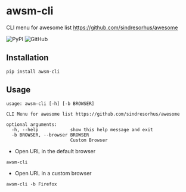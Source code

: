 # awsm-cli

CLI menu for awesome list https://github.com/sindresorhus/awesome

![PyPI](https://img.shields.io/pypi/v/awsm-cli?style=flat-square)
![GitHub](https://img.shields.io/github/license/rand-net/awsm-cli?style=flat-square)

## Installation

```
pip install awsm-cli

```

## Usage

```
usage: awsm-cli [-h] [-b BROWSER]

CLI Menu for awesome list https://github.com/sindresorhus/awesome

optional arguments:
  -h, --help            show this help message and exit
  -b BROWSER, --browser BROWSER
                        Custom Browser

```

* Open URL in the default browser

```
awsm-cli

```

* Open URL in a custom browser
```
awsm-cli -b Firefox

```
